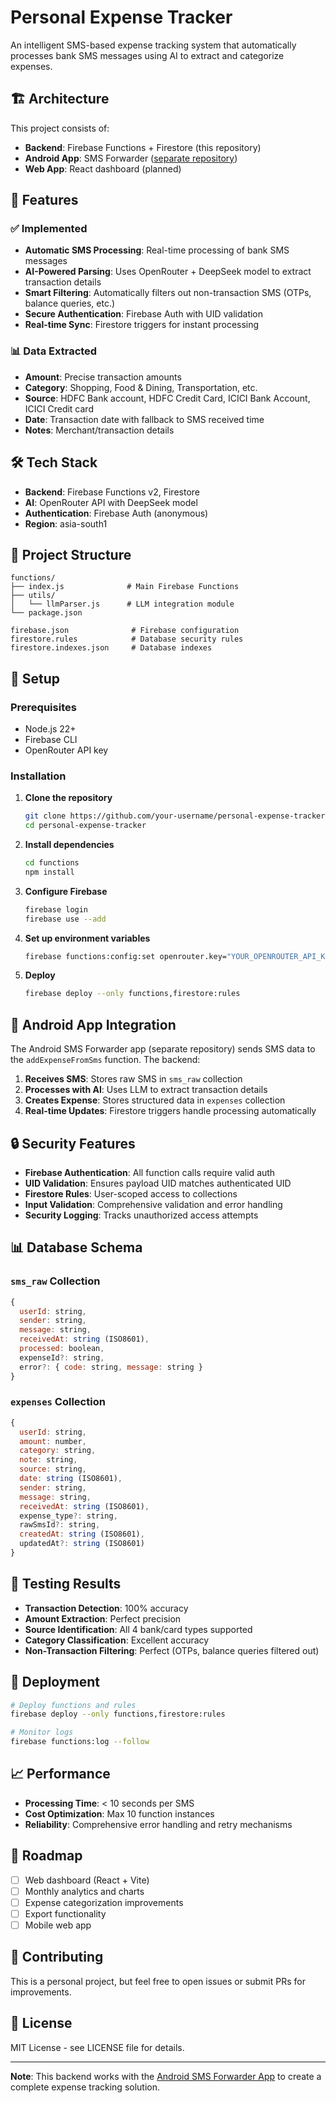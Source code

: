 # Personal Expense Tracker

An intelligent SMS-based expense tracking system that automatically processes bank SMS messages using AI to extract and categorize expenses.

## 🏗️ Architecture

This project consists of:
- **Backend**: Firebase Functions + Firestore (this repository)
- **Android App**: SMS Forwarder ([separate repository](https://github.com/your-username/android-sms-forwarder-app))
- **Web App**: React dashboard (planned)

## 🚀 Features

### ✅ Implemented
- **Automatic SMS Processing**: Real-time processing of bank SMS messages
- **AI-Powered Parsing**: Uses OpenRouter + DeepSeek model to extract transaction details
- **Smart Filtering**: Automatically filters out non-transaction SMS (OTPs, balance queries, etc.)
- **Secure Authentication**: Firebase Auth with UID validation
- **Real-time Sync**: Firestore triggers for instant processing

### 📊 Data Extracted
- **Amount**: Precise transaction amounts
- **Category**: Shopping, Food & Dining, Transportation, etc.
- **Source**: HDFC Bank account, HDFC Credit Card, ICICI Bank Account, ICICI Credit card
- **Date**: Transaction date with fallback to SMS received time
- **Notes**: Merchant/transaction details

## 🛠️ Tech Stack

- **Backend**: Firebase Functions v2, Firestore
- **AI**: OpenRouter API with DeepSeek model
- **Authentication**: Firebase Auth (anonymous)
- **Region**: asia-south1

## 📁 Project Structure

```
functions/
├── index.js              # Main Firebase Functions
├── utils/
│   └── llmParser.js      # LLM integration module
└── package.json

firebase.json              # Firebase configuration
firestore.rules            # Database security rules
firestore.indexes.json     # Database indexes
```

## 🔧 Setup

### Prerequisites
- Node.js 22+
- Firebase CLI
- OpenRouter API key

### Installation

1. **Clone the repository**
   ```bash
   git clone https://github.com/your-username/personal-expense-tracker.git
   cd personal-expense-tracker
   ```

2. **Install dependencies**
   ```bash
   cd functions
   npm install
   ```

3. **Configure Firebase**
   ```bash
   firebase login
   firebase use --add
   ```

4. **Set up environment variables**
   ```bash
   firebase functions:config:set openrouter.key="YOUR_OPENROUTER_API_KEY"
   ```

5. **Deploy**
   ```bash
   firebase deploy --only functions,firestore:rules
   ```

## 📱 Android App Integration

The Android SMS Forwarder app (separate repository) sends SMS data to the `addExpenseFromSms` function. The backend:

1. **Receives SMS**: Stores raw SMS in `sms_raw` collection
2. **Processes with AI**: Uses LLM to extract transaction details
3. **Creates Expense**: Stores structured data in `expenses` collection
4. **Real-time Updates**: Firestore triggers handle processing automatically

## 🔒 Security Features

- **Firebase Authentication**: All function calls require valid auth
- **UID Validation**: Ensures payload UID matches authenticated UID
- **Firestore Rules**: User-scoped access to collections
- **Input Validation**: Comprehensive validation and error handling
- **Security Logging**: Tracks unauthorized access attempts

## 📊 Database Schema

### `sms_raw` Collection
```javascript
{
  userId: string,
  sender: string,
  message: string,
  receivedAt: string (ISO8601),
  processed: boolean,
  expenseId?: string,
  error?: { code: string, message: string }
}
```

### `expenses` Collection
```javascript
{
  userId: string,
  amount: number,
  category: string,
  note: string,
  source: string,
  date: string (ISO8601),
  sender: string,
  message: string,
  receivedAt: string (ISO8601),
  expense_type?: string,
  rawSmsId?: string,
  createdAt: string (ISO8601),
  updatedAt?: string (ISO8601)
}
```

## 🧪 Testing Results

- **Transaction Detection**: 100% accuracy
- **Amount Extraction**: Perfect precision
- **Source Identification**: All 4 bank/card types supported
- **Category Classification**: Excellent accuracy
- **Non-Transaction Filtering**: Perfect (OTPs, balance queries filtered out)

## 🚀 Deployment

```bash
# Deploy functions and rules
firebase deploy --only functions,firestore:rules

# Monitor logs
firebase functions:log --follow
```

## 📈 Performance

- **Processing Time**: < 10 seconds per SMS
- **Cost Optimization**: Max 10 function instances
- **Reliability**: Comprehensive error handling and retry mechanisms

## 🔮 Roadmap

- [ ] Web dashboard (React + Vite)
- [ ] Monthly analytics and charts
- [ ] Expense categorization improvements
- [ ] Export functionality
- [ ] Mobile web app

## 🤝 Contributing

This is a personal project, but feel free to open issues or submit PRs for improvements.

## 📄 License

MIT License - see LICENSE file for details.

---

**Note**: This backend works with the [Android SMS Forwarder App](https://github.com/your-username/android-sms-forwarder-app) to create a complete expense tracking solution.
